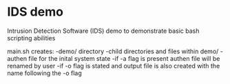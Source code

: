 # IDS demo

Intrusion Detection Software (IDS) demo to demonstrate basic bash scripting abilities

main.sh creates:
-demo/ directory
-child directories and files within demo/
-authen file for the inital system state
-if -a flag is present authen file will be renamed by user
-if -o flag is stated and output file is also created with the name following the -o flag

